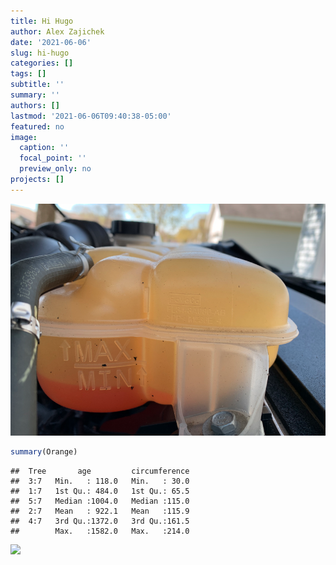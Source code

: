 ```yaml
---
title: Hi Hugo
author: Alex Zajichek
date: '2021-06-06'
slug: hi-hugo
categories: []
tags: []
subtitle: ''
summary: ''
authors: []
lastmod: '2021-06-06T09:40:38-05:00'
featured: no
image:
  caption: ''
  focal_point: ''
  preview_only: no
projects: []
---
```

![Some coolant](coolant.png)


```r
summary(Orange)
```

```
##  Tree       age         circumference  
##  3:7   Min.   : 118.0   Min.   : 30.0  
##  1:7   1st Qu.: 484.0   1st Qu.: 65.5  
##  5:7   Median :1004.0   Median :115.0  
##  2:7   Mean   : 922.1   Mean   :115.9  
##  4:7   3rd Qu.:1372.0   3rd Qu.:161.5  
##        Max.   :1582.0   Max.   :214.0
```

<img src="{{< blogdown/postref >}}index_files/figure-html/unnamed-chunk-2-1.png" width="672" />

